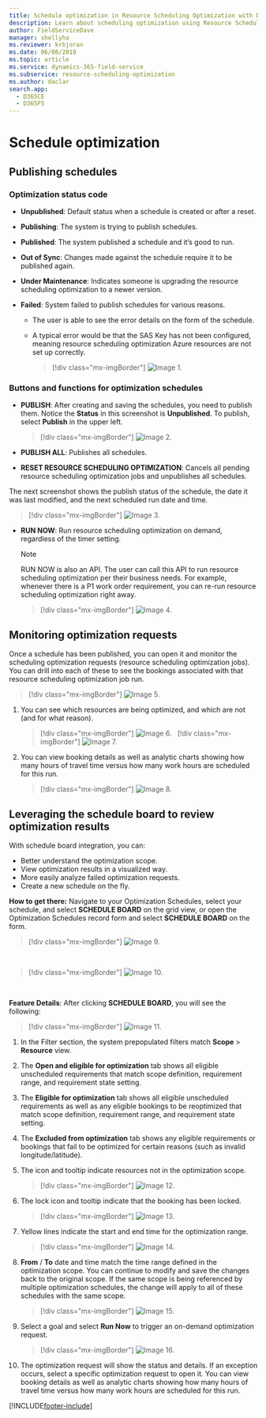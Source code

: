 ```yaml
---
title: Schedule optimization in Resource Scheduling Optimization with Dynamics 365 Field Service
description: Learn about scheduling optimization using Resource Scheduling Optimization with Dynamics 365 Field Service
author: FieldServiceDave
manager: shellyha
ms.reviewer: krbjoran
ms.date: 06/08/2018
ms.topic: article
ms.service: dynamics-365-field-service
ms.subservice: resource-scheduling-optimization
ms.author: daclar
search.app: 
  - D365CE
  - D365FS
---
```


# Schedule optimization

## Publishing schedules

### Optimization status code 

- **Unpublished**: Default status when a schedule is created or after a reset.

- **Publishing**: The system is trying to publish schedules.

- **Published**: The system published a schedule and it’s good to run.

- **Out of Sync**: Changes made against the schedule require it to be
    published again.

- **Under Maintenance**: Indicates someone is upgrading the resource scheduling optimization to a newer
    version.

- **Failed**: System failed to publish schedules for various reasons.

    - The user is able to see the error details on the form of the schedule.

    - A typical error would be that the SAS Key has not been configured,
        meaning resource scheduling optimization Azure resources are not set up correctly.

      > [!div class="mx-imgBorder"]
      > ![Image 1.](media/6e42a1e32814b0bb5fd4e39134c5b5a1.png)

### Buttons and functions for optimization schedules 

- **PUBLISH**: After creating and saving the schedules, you need to publish
    them. Notice the **Status** in this screenshot is **Unpublished**. To
    publish, select **Publish** in the upper left.

    > [!div class="mx-imgBorder"]
    > ![Image 2.](media/bbe38ac8b3f58d5e4efa2ba02569aedd.png)

- **PUBLISH ALL**: Publishes all schedules.

- **RESET RESOURCE SCHEDULING OPTIMIZATION**: Cancels all pending resource scheduling optimization jobs and
    unpublishes all schedules.

The next screenshot shows the publish status of the schedule, the date it was last modified, and the next scheduled run date and time.

> [!div class="mx-imgBorder"]
> ![Image 3.](media/23236bac372efcec3f509581b6eeb026.png)

- **RUN NOW**: Run resource scheduling optimization on demand, regardless of the timer setting.

  > [!NOTE]
  > RUN NOW is also an API. The user can call this API to run resource scheduling optimization per their business needs. For example, whenever there is a P1 work order requirement, you can re-run resource scheduling optimization right away.

  > [!div class="mx-imgBorder"]
  > ![Image 4.](media/aca2f6dd56b36554da71ec18db377610.png)

## Monitoring optimization requests

Once a schedule has been published, you can open it and monitor the scheduling optimization requests (resource scheduling optimization jobs). You can drill into each of these to see the bookings associated with that resource scheduling optimization job run.

> [!div class="mx-imgBorder"]
> ![Image 5.](media/98f6a265bb86b85773c06dcb989447f1.png)

1. You can see which resources are being optimized, and which are not (and for
    what reason).  
    
    > [!div class="mx-imgBorder"]
    > ![Image 6.](media/6de4990e642d4562abf53d7d7c611ae4.png)
 
    > [!div class="mx-imgBorder"]
    > ![Image 7.](media/1df29d0660d6ec43db91d6225ebed17a.png)

2. You can view booking details as well as analytic charts showing how many
    hours of travel time versus how many work hours are scheduled for this run.

    > [!div class="mx-imgBorder"]
    > ![Image 8.](media/90184c1cc8f19a3d3bb9aeea31eed69d.png)

## Leveraging the schedule board to review optimization results 

With schedule board integration, you can:

- Better understand the optimization scope.
- View optimization results in a visualized way.
- More easily analyze failed optimization requests.
- Create a new schedule on the fly.

**How to get there:** Navigate to your Optimization Schedules, select your schedule, and select **SCHEDULE BOARD** on the grid view, or open the Optimization Schedules record form and select **SCHEDULE BOARD** on the form.

> [!div class="mx-imgBorder"]
> ![Image 9.](media/c7f68e46401aff45535576fb1176baf7.png)

</br>

> [!div class="mx-imgBorder"]
> ![Image 10.](media/0cf8f7f1138f3f06eed053bb175a2412.png)

</br>

**Feature Details**: After clicking **SCHEDULE BOARD**, you will see the
following:

> [!div class="mx-imgBorder"]
> ![Image 11.](media/103235c890fd2d8b65bf7ab21e067400.png)

1. In the Filter section, the system prepopulated filters match **Scope** \>
    **Resource** view.

2. The **Open and eligible for optimization** tab shows all eligible
    unscheduled requirements that match scope definition, requirement range, and
    requirement state setting.

3. The **Eligible for optimization** tab shows all eligible unscheduled
    requirements as well as any eligible bookings to be reoptimized that match
    scope definition, requirement range, and requirement state setting.

4. The **Excluded from optimization** tab shows any eligible requirements or
    bookings that fail to be optimized for certain reasons (such as invalid
    longitude/latitude).

5. The icon and tooltip indicate resources not in the optimization scope.

    > [!div class="mx-imgBorder"]
    > ![Image 12.](media/788cb6d9aafe0054cc7f80104b1c9118.png)

6. The lock icon and tooltip indicate that the booking has been locked.

    > [!div class="mx-imgBorder"]
    > ![Image 13.](media/bc24e45a8cb7c5b1abbe5bcf1dc9582c.png)

7. Yellow lines indicate the start and end time for the optimization range.

    > [!div class="mx-imgBorder"]
    > ![Image 14.](media/9d7bade5e07d6be6a9de9eb71f0767fb.png)

8. **From** / **To** date and time match the time range defined in the
    optimization scope. You can continue to modify and save the changes back to
    the original scope. If the same scope is being referenced by multiple
    optimization schedules, the change will apply to all of these schedules with
    the same scope.

    > [!div class="mx-imgBorder"]
    > ![Image 15.](media/bb08f80f5a17873c061505d0f5b805cd.png)

9. Select a goal and select **Run Now** to trigger an on-demand optimization
    request.

    > [!div class="mx-imgBorder"]
    > ![Image 16.](media/2a968cbadafd96d1881d1e01053b8680.png)

10. The optimization request will show the status and details. If an exception
    occurs, select a specific optimization request to open it. You can view
    booking details as well as analytic charts showing how many hours of travel
    time versus how many work hours are scheduled for this run.



[!INCLUDE[footer-include](../includes/footer-banner.md)]